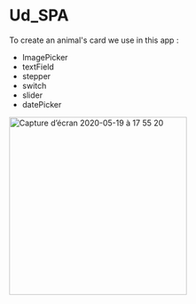 # Ud_SPA
 
To create an animal's card we use in this app :

- ImagePicker
- textField
- stepper
- switch
- slider
- datePicker

<img width="320" alt="Capture d’écran 2020-05-19 à 17 55 20" src="https://user-images.githubusercontent.com/39524369/82350122-3bf56380-99fb-11ea-8c7d-90681b1cef13.png">
